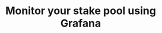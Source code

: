 ---
template: GuideDetailPage
title: Monitor your stake pool using Grafana
description: Configure your nodes to export metrics to be displayed on Grafana dashboards.
keywords: Stake Pool Operation, Raspberry Pi, ARM
icon: 📊
externalLink: https://docs.armada-alliance.com/learn/intermediate-guide/add-adapools-info-to-grafana
---